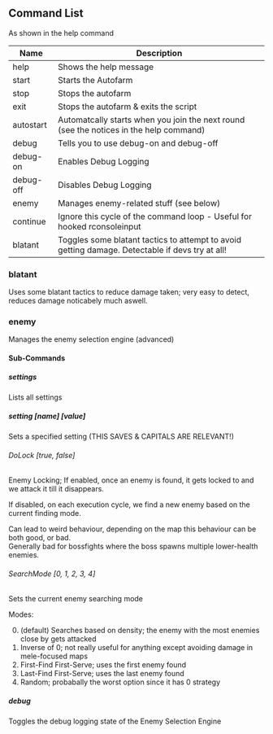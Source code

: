 ## Command List

As shown in the help command

| Name      | Description                                                                                     |
| --------- | ----------------------------------------------------------------------------------------------- |
| help      | Shows the help message                                                                          |
| start     | Starts the Autofarm                                                                             |
| stop      | Stops the autofarm                                                                              |
| exit      | Stops the autofarm & exits the script                                                           |
| autostart | Automatcally starts when you join the next round (see the notices in the help command)          |
| debug     | Tells you to use debug-on and debug-off                                                         |
| debug-on  | Enables Debug Logging                                                                           |
| debug-off | Disables Debug Logging                                                                          |
| enemy     | Manages enemy-related stuff (see below)                                                         |
| continue  | Ignore this cycle of the command loop - Useful for hooked rconsoleinput                         |
| blatant   | Toggles some blatant tactics to attempt to avoid getting damage. Detectable if devs try at all! |

### blatant

Uses some blatant tactics to reduce damage taken; very easy to detect, reduces damage noticabely much aswell.

### enemy

Manages the enemy selection engine (advanced)

#### Sub-Commands

##### settings

Lists all settings

##### setting [name] [value]

Sets a specified setting (THIS SAVES & CAPITALS ARE RELEVANT!)

###### DoLock [true, false]

Enemy Locking; If enabled, once an enemy is found, it gets locked to and we attack it till it disappears.

If disabled, on each execution cycle, we find a new enemy based on the current finding mode.

Can lead to weird behaviour, depending on the map this behaviour can be both good, or bad.<br/>
Generally bad for bossfights where the boss spawns multiple lower-health enemies.

###### SearchMode [0, 1, 2, 3, 4]

Sets the current enemy searching mode

Modes:

0. (default) Searches based on density; the enemy with the most enemies close by gets attacked
1. Inverse of 0; not really useful for anything except avoiding damage in mele-focused maps
2. First-Find First-Serve; uses the first enemy found
3. Last-Find First-Serve; uses the last enemy found
4. Random; probabally the worst option since it has 0 strategy

##### debug

Toggles the debug logging state of the Enemy Selection Engine
